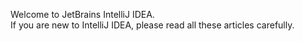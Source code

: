 <selection>Welcome to JetBrains IntelliJ IDEA.    
If you are new to IntelliJ IDEA, please read all these articles carefully.<caret></selection>